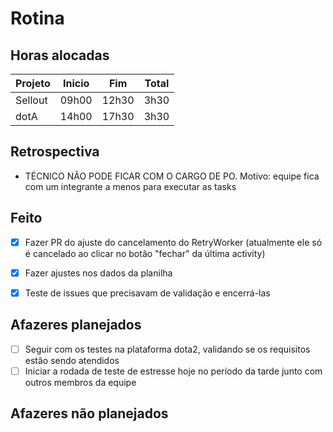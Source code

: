 # Rotina

## Horas alocadas

Projeto | Inicio | Fim | Total
--------|-------|-------|------
Sellout | 09h00 | 12h30 | 3h30
dotA    | 14h00 | 17h30 | 3h30

## Retrospectiva

- TÉCNICO NÃO PODE FICAR COM O CARGO DE PO. Motivo: equipe fica com um integrante a menos para executar as tasks

## Feito

- [x] Fazer PR do ajuste do cancelamento do RetryWorker (atualmente ele só é cancelado ao clicar no botão "fechar" da última activity)
- [x] Fazer ajustes nos dados da planilha

- [x] Teste de issues que precisavam de validação e encerrá-las

## Afazeres planejados



- [ ] Seguir com os testes na plataforma dota2, validando se os requisitos estão sendo atendidos
- [ ] Iniciar a rodada de teste de estresse hoje no período da tarde junto com outros membros da equipe

## Afazeres não planejados


<!--stackedit_data:
eyJoaXN0b3J5IjpbMTIxMzc3NjQ0MiwxOTk4ODI1OTM0LC0xOD
g2NTkzNDgzLC0xNzgxODI4MjM3LC0xNDkwMTAwODgxLDExNzU0
NDc5MTIsLTY1ODMwMDcwNiwtMjU5MTc0MjkzLC05NDUyNjI2MT
EsMTQzMjgyMjU3MCwtMTQzOTczMzg5MiwxNTg4MDI5MjIwLC0z
ODI2MzM5OTcsLTE3MDQ4OTA0ODIsLTExOTc3Mzg5OCwxNjcyOD
AwNDQ3LDEyNjI4MDU3MjcsODczMTAyODYyLDE1MDI1ODg4NTYs
LTE0MDIzOTMyNDhdfQ==
-->